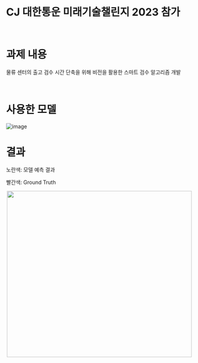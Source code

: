# CJ 대한통운 미래기술챌린지 2023 참가
<br/> 

# 과제 내용
물류 센터의 출고 검수 시간 단축을 위해 비전을 활용한 스마트 검수 알고리즘 개발

<br/> 

# 사용한 모델

![image](https://github.com/ji-eun-lab/CJ-Challenge/assets/73579127/1fcdf1e5-fd3a-432d-85ad-31277c7646ee)

# 결과

노란색: 모델 예측 결과
<br/> 

빨간색: Ground Truth
<br/> 

<p align="center">
  <img src="https://github.com/ji-eun-lab/CJ-Challenge/assets/73579127/c62b12b7-e208-4793-be89-cfa3088c2988" width="500" height="450">
</p>



